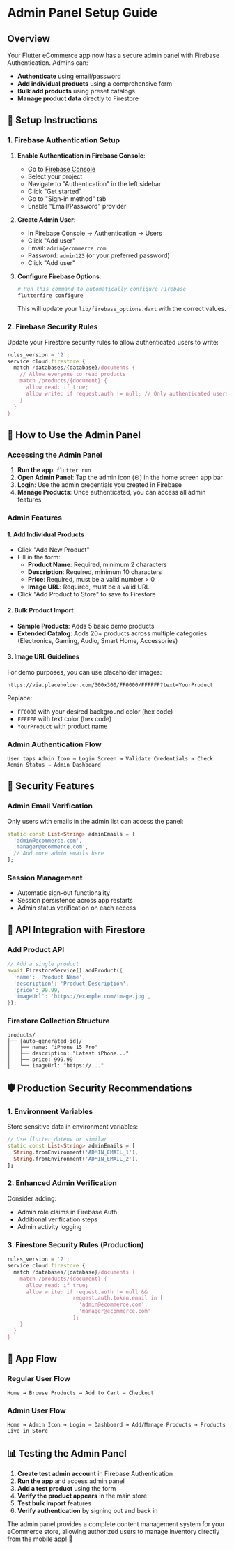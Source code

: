 # Admin Panel Setup Guide

## Overview

Your Flutter eCommerce app now has a secure admin panel with Firebase Authentication. Admins can:

- **Authenticate** using email/password
- **Add individual products** using a comprehensive form
- **Bulk add products** using preset catalogs
- **Manage product data** directly to Firestore

## 🔧 Setup Instructions

### 1. Firebase Authentication Setup

1. **Enable Authentication in Firebase Console**:

   - Go to [Firebase Console](https://console.firebase.google.com/)
   - Select your project
   - Navigate to "Authentication" in the left sidebar
   - Click "Get started"
   - Go to "Sign-in method" tab
   - Enable "Email/Password" provider

2. **Create Admin User**:

   - In Firebase Console → Authentication → Users
   - Click "Add user"
   - Email: `admin@ecommerce.com`
   - Password: `admin123` (or your preferred password)
   - Click "Add user"

3. **Configure Firebase Options**:
   ```bash
   # Run this command to automatically configure Firebase
   flutterfire configure
   ```
   This will update your `lib/firebase_options.dart` with the correct values.

### 2. Firebase Security Rules

Update your Firestore security rules to allow authenticated users to write:

```javascript
rules_version = '2';
service cloud.firestore {
  match /databases/{database}/documents {
    // Allow everyone to read products
    match /products/{document} {
      allow read: if true;
      allow write: if request.auth != null; // Only authenticated users can write
    }
  }
}
```

## 🚀 How to Use the Admin Panel

### Accessing the Admin Panel

1. **Run the app**: `flutter run`
2. **Open Admin Panel**: Tap the admin icon (⚙️) in the home screen app bar
3. **Login**: Use the admin credentials you created in Firebase
4. **Manage Products**: Once authenticated, you can access all admin features

### Admin Features

#### 1. **Add Individual Products**

- Click "Add New Product"
- Fill in the form:
  - **Product Name**: Required, minimum 2 characters
  - **Description**: Required, minimum 10 characters
  - **Price**: Required, must be a valid number > 0
  - **Image URL**: Required, must be a valid URL
- Click "Add Product to Store" to save to Firestore

#### 2. **Bulk Product Import**

- **Sample Products**: Adds 5 basic demo products
- **Extended Catalog**: Adds 20+ products across multiple categories (Electronics, Gaming, Audio, Smart Home, Accessories)

#### 3. **Image URL Guidelines**

For demo purposes, you can use placeholder images:

```
https://via.placeholder.com/300x300/FF0000/FFFFFF?text=YourProduct
```

Replace:

- `FF0000` with your desired background color (hex code)
- `FFFFFF` with text color (hex code)
- `YourProduct` with product name

### Admin Authentication Flow

```
User taps Admin Icon → Login Screen → Validate Credentials → Check Admin Status → Admin Dashboard
```

## 🔐 Security Features

### Admin Email Verification

Only users with emails in the admin list can access the panel:

```dart
static const List<String> adminEmails = [
  'admin@ecommerce.com',
  'manager@ecommerce.com',
  // Add more admin emails here
];
```

### Session Management

- Automatic sign-out functionality
- Session persistence across app restarts
- Admin status verification on each access

## 📱 API Integration with Firestore

### Add Product API

```dart
// Add a single product
await FirestoreService().addProduct({
  'name': 'Product Name',
  'description': 'Product Description',
  'price': 99.99,
  'imageUrl': 'https://example.com/image.jpg',
});
```

### Firestore Collection Structure

```
products/
├── [auto-generated-id]/
│   ├── name: "iPhone 15 Pro"
│   ├── description: "Latest iPhone..."
│   ├── price: 999.99
│   └── imageUrl: "https://..."
```

## 🛡️ Production Security Recommendations

### 1. Environment Variables

Store sensitive data in environment variables:

```dart
// Use flutter_dotenv or similar
static const List<String> adminEmails = [
  String.fromEnvironment('ADMIN_EMAIL_1'),
  String.fromEnvironment('ADMIN_EMAIL_2'),
];
```

### 2. Enhanced Admin Verification

Consider adding:

- Admin role claims in Firebase Auth
- Additional verification steps
- Admin activity logging

### 3. Firestore Security Rules (Production)

```javascript
rules_version = '2';
service cloud.firestore {
  match /databases/{database}/documents {
    match /products/{document} {
      allow read: if true;
      allow write: if request.auth != null &&
                     request.auth.token.email in [
                       'admin@ecommerce.com',
                       'manager@ecommerce.com'
                     ];
    }
  }
}
```

## 🔄 App Flow

### Regular User Flow

```
Home → Browse Products → Add to Cart → Checkout
```

### Admin User Flow

```
Home → Admin Icon → Login → Dashboard → Add/Manage Products → Products Live in Store
```

## 📊 Testing the Admin Panel

1. **Create test admin account** in Firebase Authentication
2. **Run the app** and access admin panel
3. **Add a test product** using the form
4. **Verify the product appears** in the main store
5. **Test bulk import** features
6. **Verify authentication** by signing out and back in

The admin panel provides a complete content management system for your eCommerce store, allowing authorized users to manage inventory directly from the mobile app! 🎉
